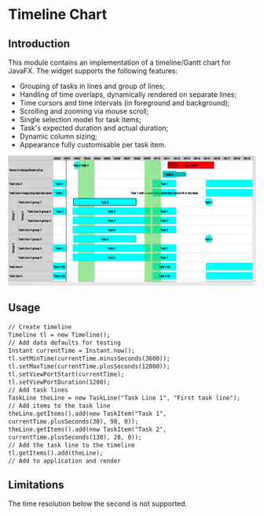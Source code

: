 # Timeline Chart

## Introduction
This module contains an implementation of a timeline/Gantt chart for JavaFX. The widget supports the following features:
- Grouping of tasks in lines and group of lines;
- Handling of time overlaps, dynamically rendered on separate lines;
- Time cursors and time intervals (in foreground and background);
- Scrolling and zooming via mouse scroll;
- Single selection model for task items; 
- Task's expected duration and actual duration;
- Dynamic column sizing;
- Appearance fully customisable per task item.

![Screenshot](img/timeline.png "Timeline Chart Widget")

## Usage

    // Create timeline
    Timeline tl = new Timeline();
    // Add data defaults for testing
    Instant currentTime = Instant.now();
    tl.setMinTime(currentTime.minusSeconds(3600));
    tl.setMaxTime(currentTime.plusSeconds(12800));
    tl.setViewPortStart(currentTime);
    tl.setViewPortDuration(1200);
    // Add task lines
    TaskLine theLine = new TaskLine("Task Line 1", "First task line");
    // Add items to the task line
    theLine.getItems().add(new TaskItem("Task 1", currentTime.plusSeconds(30), 98, 0));
    theLine.getItems().add(new TaskItem("Task 2", currentTime.plusSeconds(130), 28, 0));
    // Add the task line to the timeline
    tl.getItems().add(theLine);
    // Add to application and render

## Limitations
The time resolution below the second is not supported.
